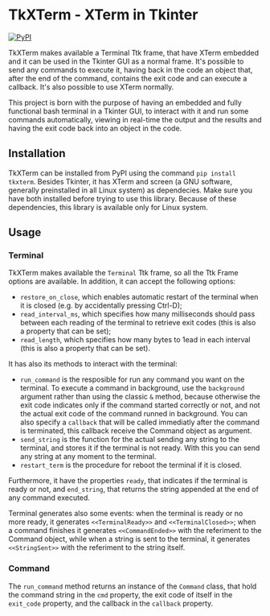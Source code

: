 # TkXTerm - XTerm in Tkinter

[![PyPI](https://img.shields.io/pypi/v/tkxterm?style=flat)](https://pypi.python.org/pypi/tkxterm/)

TkXTerm makes available a Terminal Ttk frame, that have XTerm embedded and it can be used in the Tkinter GUI as a normal frame. It's possible to send any commands to execute it, having back in the code an object that, after the end of the command, contains the exit code and can execute a callback. It's also possible to use XTerm normally.

This project is born with the purpose of having an embedded and fully functional bash terminal in a Tkinter GUI, to interact with it and run some commands automatically, viewing in real-time the output and the results and having the exit code back into an object in the code.

## Installation

TkXTerm can be installed from PyPI using the command `pip install tkxterm`.
Besides Tkinter, it has XTerm and screen (a GNU software, generally preinstalled in all Linux system) as dependecies. Make sure you have both installed before trying to use this library. Because of these dependencies, this library is available only for Linux system.

## Usage

### Terminal

TkXTerm makes available the `Terminal` Ttk frame, so all the Ttk Frame options are available.
In addition, it can accept the following options:
- `restore_on_close`, which enables automatic restart of the terminal when it is closed (e.g. by accidentally pressing Ctrl-D);
- `read_interval_ms`, which specifies how many milliseconds should pass between each reading of the terminal to retrieve exit codes (this is also a property that can be set);
- `read_length`, which specifies how many bytes to 1ead in each interval (this is also a property that can be set).

It has also its methods to interact with the terminal:
- `run_command` is the resposible for run any command you want on the terminal. To execute a command in background, use the `background` argument rather than using the classic `&` method, because otherwise the exit code indicates only if the command started correctly or not, and not the actual exit code of the command runned in background. You can also specify a `callback` that will be called immediatly after the command is terminated, this callback receive the Command object as argument.
- `send_string` is the function for the actual sending any string to the terminal, and stores it if the terminal is not ready. With this you can send any string at any moment to the terminal.
- `restart_term` is the procedure for reboot the terminal if it is closed.

Furthermore, it have the properties `ready`, that indicates if the terminal is ready or not, and `end_string`, that returns the string appended at the end of any command executed.

Terminal generates also some events: when the terminal is ready or no more ready, it generates `<<TerminalReady>>` and `<<TerminalClosed>>`; when a command finishes it generates `<<CommandEnded>>` with the referiment to the Command object, while when a string is sent to the terminal, it generates `<<StringSent>>` with the referiment to the string itself.

### Command

The `run_command` method returns an instance of the `Command` class, that hold the command string in the `cmd` property, the exit code of itself in the `exit_code` property, and the callback in the `callback` property.
